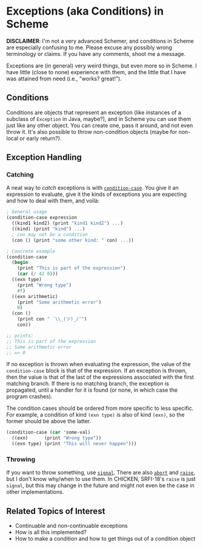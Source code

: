 # Exceptions (aka Conditions) in Scheme

**DISCLAIMER**: I'm not a very advanced Schemer, and conditions in Scheme are
especially confusing to me. Please excuse any possibly wrong terminology or
claims. If you have any comments, shoot me a message.

Exceptions are (in general) very weird things, but even more so in Scheme. I
have little (close to none) experience with them, and the little that I have
was attained from need (i.e., "works? great!").

## Conditions

Conditions are objects that represent an exception (like instances of a
subclass of `Exception` in Java, maybe?), and in Scheme you can use them just
like any other object. You can create one, pass it around, and not even throw
it. It's also possible to throw non-condition objects (maybe for non-local or
early return?).

## Exception Handling

### Catching

A neat way to _catch_ exceptions is with [`condition-case`][0]. You give it an
expression to evaluate, give it the kinds of exceptions you are expecting and
how to deal with them, and voilà:

```scm
; General usage
(condition-case expression
  ((kind1 kind2) (print "kind1 kind2") ...)
  ((kind) (print "kind") ...)
  ; con may not be a condition
  (con () (print "some other kind: " con) ...))

; Concrete example
(condition-case
  (begin
    (print "This is part of the expression")
    (car (/ 42 0)))
  ((exn type)
    (print "Wrong type")
    #f)
  ((exn arithmetic)
    (print "Some arithmetic error")
    0)
  (con ()
    (print con " ¯\\_(ツ)_/¯")
    con))

;; prints:
;; This is part of the expression
;; Some arithmetic error
;; => 0
```

If no exception is thrown when evaluating the expression, the value of the
`condition-case` block is that of the expression. If an exception is thrown,
then the value is that of the last of the expressions associated with the first
matching branch. If there is no matching branch, the exception is propagated,
until a handler for it is found (or none, in which case the program crashes).

The condition cases should be ordered from more specific to less specific. For
example, a condition of kind `(exn type)` is also of kind `(exn)`, so the
former should be above the latter.

```scm
(condition-case (car 'some-val)
  ((exn)      (print "Wrong type"))
  ((exn type) (print "This will never happen")))
```

### Throwing

If you want to throw something, use [`signal`][1]. There are also [`abort`][2]
and [`raise`][3], but I don't know why/when to use them. In CHICKEN, SRFI-18's
`raise` is just `signal`, but this may change in the future and might not even
be the case in other implementations.

## Related Topics of Interest

 * Continuable and non-continuable exceptions
 * How is all this implemented?
 * How to make a condition and how to get things out of a condition object

[0]: https://api.call-cc.org/5/doc/chicken/condition/condition-case
[1]: https://api.call-cc.org/5/doc/chicken/condition/signal
[2]: https://api.call-cc.org/5/doc/chicken/condition/abort
[3]: https://api.call-cc.org/5/doc/srfi-18/raise
